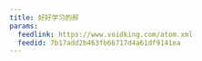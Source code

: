 ```yaml
---
title: 好好学习的郝
params:
  feedlink: https://www.voidking.com/atom.xml
  feedid: 7b17add2b463fb66717d4a61df9141ea
---
```

